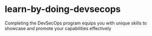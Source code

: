 # learn-by-doing-devsecops
 Completing the DevSecOps program equips you with unique skills to showcase and promote your capabilities effectively

